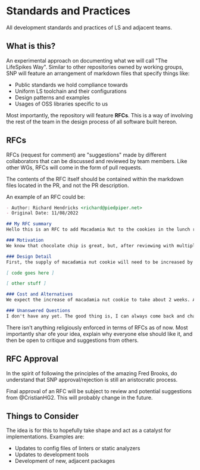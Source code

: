 # Standards and Practices
All development standards and practices of LS and adjacent teams.

## What is this?
An experimental approach on documenting what we will call "The LifeSpikes Way". Similar to other repositories owned by working groups, SNP will feature an arrangement of markdown files that specify things like:

- Public standards we hold compliance towards
- Uniform LS toolchain and their configurations
- Design patterns and examples
- Usages of OSS libraries specific to us

Most importantly, the repository will feature **RFCs**. This is a way of involving the rest of the team in the design process of all software built hereon.

## RFCs

RFCs (request for comment) are "suggestions" made by different collaborators that can be discussed and reviewed by team members. Like other WGs, RFCs will come in the form of pull requests. 

The contents of the RFC itself should be contained within the markdown files located in the PR, and not the PR description.

An example of an RFC could be:

```markdown
- Author: Richard Hendricks <richard@piedpiper.net>
- Original Date: 11/08/2022

## My RFC summary
Hello this is an RFC to add Macadamia Nut to the cookies in the lunch room.

### Motivation
We know that chocolate chip is great, but, after reviewing with multiple other peers, and trying some samples, I believe we should begin to prioritize Macadamia Nut cookie inventory.

### Design Detail
First, the supply of macadamia nut cookie will need to be increased by notifying a vendor. Programatically speaking, we would expect this usage:

[ code goes here ]

[ other stuff ]

### Cost and Alternatives
We expect the increase of macadamia nut cookie to take about 2 weeks. An alternative would be to have each macadamia nut taster get their supply on their own.

### Unanswered Questions
I don't have any yet. The good thing is, I can always come back and change this!
```

There isn't anything religiously enforced in terms of RFCs as of now. Most importantly shar ofe your idea, explain why everyone else should like it, and then be open to critique and suggestions from others.

## RFC Approval
In the spirit of following the principles of the amazing Fred Brooks, do understand that SNP approval/rejection is still an aristocratic process. 

Final approval of an RFC will be subject to review and potential suggestions from @CristianHG2. This will probably change in the future.

## Things to Consider
The idea is for this to hopefully take shape and act as a catalyst for implementations. Examples are:
- Updates to config files of linters or static analyzers
- Updates to development tools
- Development of new, adjacent packages
